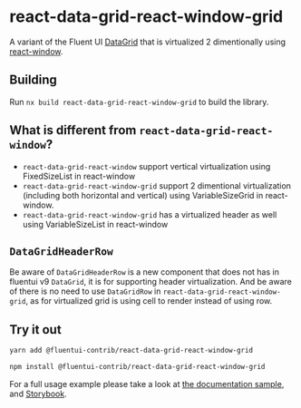 # react-data-grid-react-window-grid

A variant of the Fluent UI [DataGrid](https://react.fluentui.dev/?path=/docs/components-datagrid--default) that is
virtualized 2 dimentionally using [react-window](https://react-window.vercel.app/#/examples/grid/variable-size).

## Building

Run `nx build react-data-grid-react-window-grid` to build the library.

## What is different from `react-data-grid-react-window`?

- `react-data-grid-react-window` support vertical virtualization using FixedSizeList in react-window
- `react-data-grid-react-window-grid` support 2 dimentional virtualization (including both horizontal and vertical) using VariableSizeGrid in react-window.
- `react-data-grid-react-window-grid` has a virtualized header as well using VariableSizeList in react-window

## `DataGridHeaderRow`

Be aware of `DataGridHeaderRow` is a new component that does not has in fluentui v9 `DataGrid`, it is for supporting header virtualization. And be aware of there is no need to use `DataGridRow` in `react-data-grid-react-window-grid`, as for virtualized grid is using cell to render instead of using row.

## Try it out

```sh
yarn add @fluentui-contrib/react-data-grid-react-window-grid

npm install @fluentui-contrib/react-data-grid-react-window-grid
```

For a full usage example please take a look at [the documentation sample](https://github.com/microsoft/fluentui-contrib/blob/main/packages/react-data-grid-react-window-grid/stories/DataGrid/VirtualizedDataGrid.stories.tsx), and
[Storybook](https://microsoft.github.io/fluentui-contrib/react-data-grid-react-window-grid/?path=/story/datagrid--virtualized-data-grid).

